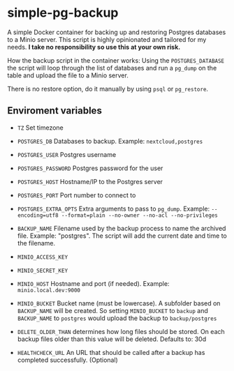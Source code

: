 # simple-pg-backup

A simple Docker container for backing up and restoring Postgres databases to a Minio server. This script is highly opinionated and tailored for my needs. **I take no responsibility so use this at your own risk.**

How the backup script in the container works: Using the `POSTGRES_DATABASE` the script will loop through the list of databases and run a `pg_dump` on the table and upload the file to a Minio server.

There is no restore option, do it manually by using `psql` or `pg_restore`.
## Enviroment variables
* `TZ` Set timezone

* `POSTGRES_DB` Databases to backup. Example: `nextcloud,postgres`

* `POSTGRES_USER` Postgres username

* `POSTGRES_PASSWORD` Postgres password for the user

* `POSTGRES_HOST` Hostname/IP to the Postgres server

* `POSTGRES_PORT` Port number to connect to

* `POSTGRES_EXTRA_OPTS` Extra arguments to pass to `pg_dump`. Example: `--encoding=utf8 --format=plain --no-owner --no-acl --no-privileges`

* `BACKUP_NAME` Filename used by the backup process to name the archived file. Example: "postgres". The script will add the current date and time to the filename.

* `MINIO_ACCESS_KEY`

* `MINIO_SECRET_KEY`

* `MINIO_HOST` Hostname and port (if needed). Example: `minio.local.dev:9000`

* `MINIO_BUCKET` Bucket name (must be lowercase). A subfolder based on `BACKUP_NAME` will be created. So setting `MINIO_BUCKET` to `backup` and `BACKUP_NAME` to `postgres` would upload the backup to `backup/postgres`

* `DELETE_OLDER_THAN` determines how long files should be stored. On each backup files older than this value will be deleted. Defaults to: 30d

* `HEALTHCHECK_URL` An URL that should be called after a backup has completed successfully. (Optional)

